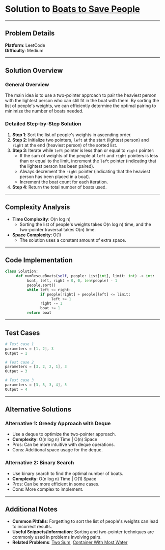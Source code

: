 
# Solution to [Boats to Save People](https://leetcode.com/problems/boats-to-save-people/)

---

## Problem Details
**Platform**: LeetCode  
**Difficulty**: Medium  

---

## Solution Overview
### General Overview
The main idea is to use a two-pointer approach to pair the heaviest person with the lightest person who can still fit in the boat with them. By sorting the list of people's weights, we can efficiently determine the optimal pairing to minimize the number of boats needed.

### Detailed Step-by-Step Solution
1. **Step 1**: Sort the list of people's weights in ascending order.
2. **Step 2**: Initialize two pointers, `left` at the start (lightest person) and `right` at the end (heaviest person) of the sorted list.
3. **Step 3**: Iterate while `left` pointer is less than or equal to `right` pointer:
    - If the sum of weights of the people at `left` and `right` pointers is less than or equal to the limit, increment the `left` pointer (indicating that the lightest person has been paired).
    - Always decrement the `right` pointer (indicating that the heaviest person has been placed in a boat).
    - Increment the boat count for each iteration.
4. **Step 4**: Return the total number of boats used.

---

## Complexity Analysis
- **Time Complexity**: O(n log n)
  - Sorting the list of people's weights takes O(n log n) time, and the two-pointer traversal takes O(n) time.
- **Space Complexity**: O(1)
  - The solution uses a constant amount of extra space.

---

## Code Implementation
```python
class Solution:
     def numRescueBoats(self, people: List[int], limit: int) -> int:
          boat, left, right = 0, 0, len(people) - 1
          people.sort()
          while left <= right:
                if people[right] + people[left] <= limit:
                     left += 1
                right -= 1
                boat += 1
          return boat
```

---

## Test Cases
```python
# Test case 1
parameters = [1, 2], 3
Output = 1

# Test case 2
parameters = [3, 2, 2, 1], 3
Output = 3

# Test case 3
parameters = [3, 5, 3, 4], 5
Output = 4
```

---

## Alternative Solutions
### Alternative 1: Greedy Approach with Deque
- Use a deque to optimize the two-pointer approach.
- **Complexity**: O(n log n) Time | O(n) Space
- Pros: Can be more intuitive with deque operations.
- Cons: Additional space usage for the deque.

### Alternative 2: Binary Search
- Use binary search to find the optimal number of boats.
- **Complexity**: O(n log n) Time | O(1) Space
- Pros: Can be more efficient in some cases.
- Cons: More complex to implement.

---

## Additional Notes
- **Common Pitfalls**: Forgetting to sort the list of people's weights can lead to incorrect results.
- **Useful Snippets/Information**: Sorting and two-pointer techniques are commonly used in problems involving pairs.
- **Related Problems**: [Two Sum](https://leetcode.com/problems/two-sum/), [Container With Most Water](https://leetcode.com/problems/container-with-most-water/)


